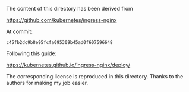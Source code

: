 The content of this directory has been derived from

https://github.com/kubernetes/ingress-nginx

At commit:

`c45fb2dc9b8e95fcfa095309b45ad0f607596648`

Following this guide:

https://kubernetes.github.io/ingress-nginx/deploy/

The corresponding license is reproduced in this directory. Thanks to the authors for making my job
easier.
